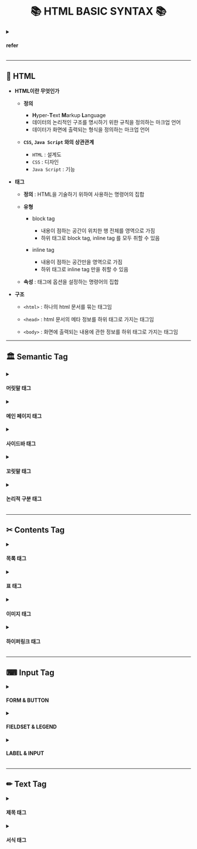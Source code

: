 <h1 align='center'>📚 HTML BASIC SYNTAX 📚</h1>

<details><summary><h4>refer</h4></summary>

- [**MDN Web Docs**](https://developer.mozilla.org/ko/)

- [**W3Schools**](https://www.w3schools.com/)

</details>

---

## 📖 HTML

- **HTML이란 무엇인가**
  - **정의**
    - **H**yper-**T**ext **M**arkup **L**anguage
    - 데이터의 논리적인 구조를 명시하기 위한 규칙을 정의하는 마크업 언어
    - 데이터가 화면에 출력되는 형식을 정의하는 마크업 언어
  
  - **`CSS`, `Java Script` 와의 상관관계**
    - `HTML` : 설계도
    - `CSS` : 디자인
    - `Java Script` : 기능

- **태그**
  - **정의** : HTML을 기술하기 위하여 사용하는 명령어의 집합
  
  - **유형**
    - block tag
      - 내용이 점하는 공간이 위치한 행 전체를 영역으로 가짐
      - 하위 태그로 block tag, inline tag 를 모두 취할 수 있음
    
    - inline tag
      - 내용이 점하는 공간만을 영역으로 가짐
      - 하위 태그로 inline tag 만을 취할 수 있음
    
  - **속성** : 태그에 옵션을 설정하는 명령어의 집합

- **구조**
  - `<html>` : 하나의 html 문서를 묶는 태그임
  
  - `<head>` : html 문서의 메타 정보를 하위 태그로 가지는 태그임
  
  - `<body>` : 화면에 출력되는 내용에 관한 정보를 하위 태그로 가지는 태그임

---

## 🏛 Semantic Tag

<details><summary><h4>머릿말 태그</h4></summary>

- `<header>`
  - **기능** : 머릿말 영역을 설정하는 최상위 시멘틱 태그
  
  - **유형** : block tag

</details>

<details><summary><h4>메인 페이지 태그</h4></summary>

- `<main>`
  - **기능** : 메인 페이지 영역을 설정하는 최상위 시멘틱 태그
  
  - **유형** : block tag
  
  - **하위 태그 목록**
    - `<section>` : 후술
    - `<article>` : 후술

- `<section>`
  - **기능** : 단일 주제 영역을 설정하는 상위 시멘틱 태그
  
  - **유형** : block tag
  
  - **`<article>` 태그와 차이점**
    - 통상적으로 하나의 대주제를 설정하는 태그로서 사용됨
    - 반드시 `<article>` 의 상위에 자리해야 하는 것은 아님

- `<article>`
  - **기능** : 단일 주제 영역을 설정하는 상위 시멘틱 태그
  
  - **유형** : block tag
  
  - **`<section>` 태그와 차이점**
    - 통상적으로 대주제의 하위 주제들을 구분하는 태그로서 사용됨
    - 반드시 `<section>` 의 하위에 자리해야 하는 것은 아님

</details>

<details><summary><h4>사이드바 태그</h4></summary>

- `<nav>` (**NAV**igation links)
  - **기능** : 사이드바를 구성하는 상위 시멘틱 태그
  
  - **유형** : block tag
  
  - **`<aside>` 태그와 차이점**
    - 통상적으로는 목차를 구성하는 태그로서 사용됨
    - 반드시 메인 페이지의 좌우에 자리해야 하는 것은 아님
    - 간혹 `<header>` 태그의 하위 태그에 자리하기도 함

- `<aside>`
  - **기능** : 사이드바를 구성하는 상위 시멘틱 태그
  
  - **유형** : block tag
  
  - **`<nav>` 태그와 차이점**
    - 통상적으로는 광고 등을 구성하는 태그로서 사용됨
    - 통상적으로는 메인 페이지의 좌우에 자리함
    - 간혹 `<main>` 태그의 하위 태그에 자리하기도 함

</details>

<details><summary><h4>꼬릿말 태그</h4></summary>

- `<footer>`
  - **기능** : 꼬릿말 영역을 설정하는 최상위 시멘틱 태그
  
  - **유형** : block tag

</details>

<details><summary><h4>논리적 구분 태그</h4></summary>

- `<p>` (**P**aragraph)
  - **기능** : 단락을 구분하는 하위 시멘틱 태그
  
  - **유형** : block tag
  
  - **여타 태그와의 차이점**
    - 통상적으로는 텍스트 문단 구분 시 사용됨
    - `<div>` 태그와 차이점 : 상하여백이 설정되어 있음
    - `<span>` 태그와 차이점 : block tag 임
  
  - **하위 태그 목록**
    - 일반적인 block tag 와 달리, inline tag 만을 하위 태그로 취할 수 있음

- `<div>` (**DIV**ition)
  - **기능** : 단락을 구분하는 하위 시멘틱 태그
  
  - **유형** : block tag
  
  - **여타 태그와의 차이점**
    - `<p>` 태그와 차이점 : 상하여백이 설정되어 있지 않음
    - `<span>` 태그와 차이점 : inline tag 임

- `<span>`
  - **기능** : 단락을 구분하는 하위 시멘틱 태그
  
  - **유형** : inline tag
  
  - **여타 태그와의 차이점**
    - `<p>` 태그와 차이점 : 상하여백이 설정되어 있지 않음
    - `<div>` 태그와 차이점 : inline tag 임

</details>

---

## ✂ Contents Tag

<details><summary><h4>목록 태그</h4></summary>

- `<ul>` (**U**norderd **L**ist)
  - **기능** : 순서가 없는 목록을 하위 태그로 가지는 시멘틱 태그
  
  - **유형** : block tag
  
  - **하위 태그 목록**
    - `<li>` (**L**ist **I**tem) : 목록 기입

- `<ol>` (**O**rdered **L**ist)
  - **기능** : 순서가 있는 목록을 하위 태그로 가지는 시멘틱 태그
  
  - **유형** : block tag
  
  - **하위 태그 목록**
    - `<li>` (**L**ist **I**tem) : 목록 기입

- `<dl>` (**D**efinition **L**ist)
  - **기능** : 내용과 설명이 쌍을 이루는 목록을 하위 태그로 가지는 시멘틱 태그
  
  - **유형** : block tag
  
  - **하위 태그 목록**
    - `<dt>` (**D**efinition **T**ext) : 목록의 내용 기입
    - `<dd>` (**D**efinition **D**escription) : 목록의 설명 기입

</details>

<details><summary><h4>표 태그</h4></summary>

- `<table>`
  - **기능** : 표를 구성하는 시멘틱 태그
  
  - **유형** : block tag
  
  - **하위 태그 목록**
    - `<th>` (**T**able **H**eader) : 칼럼명 기입
    - `<td>` (**T**able **D**escription) : 내용 기입
    - `<tr>` (**T**able **R**ow) : 행 바꾸기

</details>

<details><summary><h4>이미지 태그</h4></summary>

- `<figure>`
  - **기능** : 이미지를 구성하는 시멘틱 태그
  
  - **유형** : block tag
  
  - **하위 태그 목록**
    - `<img/>` : 후술
    - `<figcaption>` : 이미지의 주석을 기입함

- `<img/>`
  - **기능** : 이미지 주소를 기입함
  
  - **유형** : inline tag
  
  - **속성 목록**
    - `src` : 이미지 주소 입력
    - `alt` : 이미지 대체 텍스트 입력

</details>

<details><summary><h4>하이퍼링크 태그</h4></summary>

- `<a>` (**A**nchor)
  - **기능** : 하이퍼링크를 연결함
  
  - **유형** : inline tag
  
  - **속성 목록**
    - `href` (**H**yper-text **REF**erence) : 하이퍼링크 url 설정
    
    - `target` : 페이지 열람 방식 설정
      - `target = "_self"` : 기존 페이지에서 하이퍼링크 주소로 이동
      - `target = "_blank"` : 새 페이지를 열어서 하이퍼링크 주소로 이동

</details>  
  
---

## ⌨ Input Tag

<details><summary><h4>FORM & BUTTON</h4></summary>  
  
- `<form>`
  - **기능** : 입력값을 받는 영역을 구성하는 시멘틱 태그
  
  - **유형** : block tag
  
  - **속성 목록**
    - `id` : 해당 속성의 값을 매개로 `<button>` 과 매핑함
  
  - **하위 태그 목록**
    - `<fieldset>` : 후술
    - `<legend>` : 후술
    - `<label>` : 후술
    - `<input>` : 후술

- `<button>`
  - **기능** : `<form>` 전반에 대하여 기능하는 버튼을 생성함
  
  - **유형** : inline tag
  
  - **속성 목록**
    - `type` : 버튼 기능 설정
    
    - `form` : 해당 버튼이 기능할 태그 `<form>` 설정
      - 해당 속성값은 상위 태그 `<form>`의 속성 `id` 값에 대응함
  
  - **`type` 속성값 목록**
    - `type = "button"` : 상위 태그 `<form>` 에 대하여 기능할 수 있는 버튼 생성
      - 임의로 기능을 설정하고자 하는 경우 사용함
      - `onClick` 속성값을 통해 간단한 기능을 설정할 수 있음
      - JS를 활용하여 보다 복잡한 기능을 설정할 수 있음
    
    - `type = "reset"` : 상위 태그 `<form>` 에서 입력받은 값을 초기화하는 버튼 생성
    
    - `type = "submit"` : 상위 태그 `<form>` 에서 입력받은 값을 서버로 전송하는 버튼 생성  

</details> 

<details><summary><h4>FIELDSET & LEGEND</h4></summary>    
  
- `<fieldset>`
  - **기능** : `<form>` 에 대하여 관련 있는 하위 요소들끼리 묶음
  
  - **유형** : block tag
  
  - **하위 태그 목록**
    - `<legend>` : `<fieldset>` 의 제목을 명시함
    - `<label>` : 후술
    - `<input>` : 후술

</details>   

<details><summary><h4>LABEL & INPUT</h4></summary>   
  
- `<label>`
  - **기능** : `<input>` 의 제목을 명시함
  
  - **유형** : inline tag
  
  - **속성 목록**
    - `for` : 해당 속성의 값을 매개로 `<input>` 과 매핑함

- `<input>`
  - **기능** : 입력값을 받는 창을 생성함
  
  - **유형** : inline tag
  
  - **속성 목록**
    - `id` : 해당 속성의 값을 매개로 `<label>` 과 매핑함
    - `type` : 입력 양식 설정
    - `name` : 서버에 전송될 입력값의 변수명 설정
    - `value` : 입력값의 초기값 설정
  
  - **`type` 속성값 목록**
    - `type = "text"` : 텍스트 입력창 생성
  
    - `type = "password"` : 비밀번호 입력창 생성
  
    - `type = "radio"` : 라디오 버튼 생성
      - `name` 속성값이 일치된 선택지들을 하나의 묶음으로 취급함
  
    - `type = "checkbox"` : 체크박스 생성
      - `name` 속성값이 일치된 선택지들을 하나의 묶음으로 취급함
  
    - `type = "button"` : 기능이 탑재되지 않은 버튼 생성
      - 임의로 기능을 설정하고자 하는 경우 사용함
      - `onClick` 속성값을 통해 간단한 기능을 설정할 수 있음
      - JS를 활용하여 보다 복잡한 기능을 설정할 수 있음
  
    - `type = "file"` : 파일 선택 버튼 생성
  
    - `type = "submit"` : 서버 전송 버튼 생성
  
    - `type = "image"` : submit 기능하는 이미지 생성
      - `src` 속성값으로 이미지 주소 기입

</details>  
  
---

## ✏ Text Tag

<details><summary><h4>제목 태그</h4></summary>

- 폰트 크기 순으로 `<h1>`, `<h2>`, `<h3>`, `<h4>`, `<h5>`, `<h6>`이 있음

- 모든 제목 태그의 유형은 block tag 임

</details>

<details><summary><h4>서식 태그</h4></summary>
  
- `<blockqoute>`
  - **기능** : 인용구를 입력함
  
  - **유형** : block tag
  
  - **속성 목록**
    
    - `cite` : 인용구의 출처를 기입함
  
      - 출처를 검색 엔진에 참조시킬 뿐, 화면에 출력하지 않음
  
  - **하위 태그 목록**
    
    - `<cite>` : 인용구의 출처를 표시함
  
      - 출처를 검색 엔진에 참조시키고 화면에 출력함
  
- `<abbr>` (**ABBR**eviation)
  - **기능** : 축약자와 그 full-name 을 매핑함
  
  - **유형** : inline tag
  
  - **속성 목록**
    - `title` : 축약자의 full-name 입력
  
---

- `<u>` (**U**nder bar)
  - **기능** : 텍스트 밑줄을 설정함
  
  - **유형** : inline tag

- `<em>` (**EM**phasized text)
  - **기능** : 텍스트 기울임체를 설정함
  
  - **유형** : inline tag

- `<strong>`
  - **기능** : 텍스트 볼드체를 설정함
  
  - **유형** : inline tag
  
---

- `<br/>` (line **BR**eak)
  - **기능** : 줄 바꾸기
  
  - **유형** : inline tag

- `<hr/>` (**H**orizontal **R**ule)
  - **기능** : 수평선 그리기
  
  - **유형** : block tag

</details>
